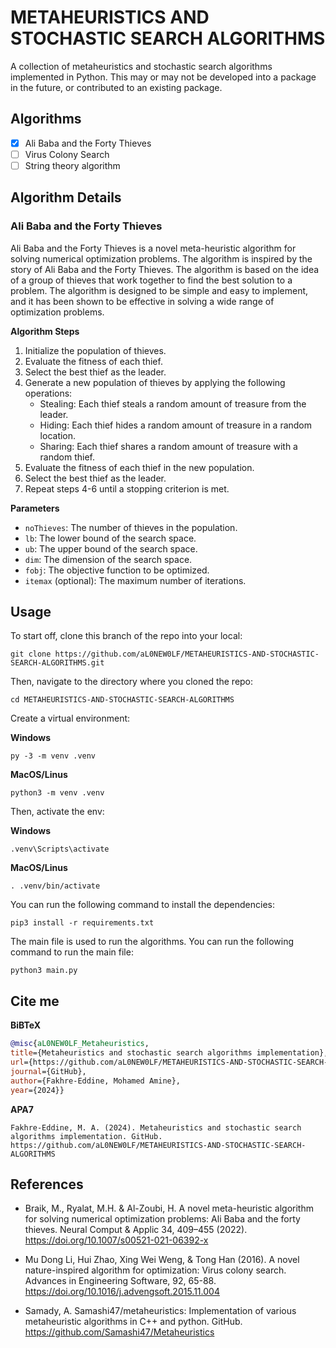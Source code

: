 # **METAHEURISTICS AND STOCHASTIC SEARCH ALGORITHMS**

A collection of metaheuristics and stochastic search algorithms implemented in Python. This may or may not be developed into a package in the future, or contributed to an existing package.

## **Algorithms**

- [x] Ali Baba and the Forty Thieves
- [ ] Virus Colony Search
- [ ] String theory algorithm

## **Algorithm Details**
### **Ali Baba and the Forty Thieves**
Ali Baba and the Forty Thieves is a novel meta-heuristic algorithm for solving numerical optimization problems. The algorithm is inspired by the story of Ali Baba and the Forty Thieves. The algorithm is based on the idea of a group of thieves that work together to find the best solution to a problem. The algorithm is designed to be simple and easy to implement, and it has been shown to be effective in solving a wide range of optimization problems.

**Algorithm Steps**
1. Initialize the population of thieves.
2. Evaluate the fitness of each thief.
3. Select the best thief as the leader.
4. Generate a new population of thieves by applying the following operations:
    - Stealing: Each thief steals a random amount of treasure from the leader.
    - Hiding: Each thief hides a random amount of treasure in a random location.
    - Sharing: Each thief shares a random amount of treasure with a random thief.
5. Evaluate the fitness of each thief in the new population.
6. Select the best thief as the leader.
7. Repeat steps 4-6 until a stopping criterion is met.

**Parameters**
- `noThieves`: The number of thieves in the population.
- `lb`: The lower bound of the search space.
- `ub`: The upper bound of the search space.
- `dim`: The dimension of the search space.
- `fobj`: The objective function to be optimized.
- `itemax` (optional): The maximum number of iterations.

## **Usage**
To start off, clone this branch of the repo into your local:

```shell
git clone https://github.com/aL0NEW0LF/METAHEURISTICS-AND-STOCHASTIC-SEARCH-ALGORITHMS.git
```

Then, navigate to the directory where you cloned the repo:

```shell
cd METAHEURISTICS-AND-STOCHASTIC-SEARCH-ALGORITHMS
```

Create a virtual environment:

**Windows**

```shell
py -3 -m venv .venv
```

**MacOS/Linus**

```shell
python3 -m venv .venv
```

Then, activate the env:

**Windows**

```shell
.venv\Scripts\activate
```

**MacOS/Linus**

```shell
. .venv/bin/activate
```

You can run the following command to install the dependencies:

```shell
pip3 install -r requirements.txt
```

The main file is used to run the algorithms. You can run the following command to run the main file:

```shell
python3 main.py
```

## **Cite me**
**BiBTeX**
```bibtex
@misc{aL0NEW0LF_Metaheuristics, 
title={Metaheuristics and stochastic search algorithms implementation}, 
url={https://github.com/aL0NEW0LF/METAHEURISTICS-AND-STOCHASTIC-SEARCH-ALGORITHMS}, 
journal={GitHub}, 
author={Fakhre-Eddine, Mohamed Amine}, 
year={2024}} 
```

**APA7**
```
Fakhre-Eddine, M. A. (2024). Metaheuristics and stochastic search algorithms implementation. GitHub. https://github.com/aL0NEW0LF/METAHEURISTICS-AND-STOCHASTIC-SEARCH-ALGORITHMS 
```

## **References**
- Braik, M., Ryalat, M.H. & Al-Zoubi, H. A novel meta-heuristic algorithm for solving numerical optimization problems: Ali Baba and the forty thieves. Neural Comput & Applic 34, 409–455 (2022). https://doi.org/10.1007/s00521-021-06392-x

- Mu Dong Li, Hui Zhao, Xing Wei Weng, & Tong Han (2016). A novel nature-inspired algorithm for optimization: Virus colony search. Advances in Engineering Software, 92, 65-88. https://doi.org/10.1016/j.advengsoft.2015.11.004

- Samady, A. Samashi47/metaheuristics: Implementation of various metaheuristic algorithms in C++ and python. GitHub. https://github.com/Samashi47/Metaheuristics
